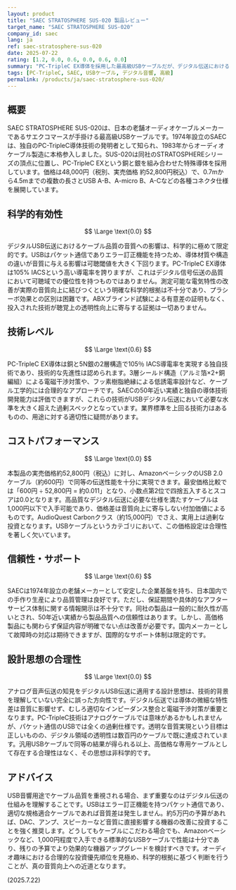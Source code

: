 ```yaml
---
layout: product
title: "SAEC STRATOSPHERE SUS-020 製品レビュー"
target_name: "SAEC STRATOSPHERE SUS-020"
company_id: saec
lang: ja
ref: saec-stratosphere-sus-020
date: 2025-07-22
rating: [1.2, 0.0, 0.6, 0.0, 0.6, 0.0]
summary: "PC-TripleC EX導体を採用した最高級USBケーブルだが、デジタル伝送における科学的有効性やコストパフォーマンスは著しく低いと評価される"
tags: [PC-TripleC, SAEC, USBケーブル, デジタル音響, 高級]
permalink: /products/ja/saec-stratosphere-sus-020/
---
```

## 概要

SAEC STRATOSPHERE SUS-020は、日本の老舗オーディオケーブルメーカーであるサエクコマースが手掛ける最高級USBケーブルです。1974年設立のSAECは、独自のPC-TripleC導体技術の発明者として知られ、1983年からオーディオケーブル製造に本格参入しました。SUS-020は同社のSTRATOSPHEREシリーズの頂点に位置し、PC-TripleC EXという銅と銀を組み合わせた特殊導体を採用しています。価格は48,000円（税別、実売価格 約52,800円税込）で、0.7mから4.5mまでの複数の長さとUSB A-B、A-micro B、A-Cなどの各種コネクタ仕様を展開しています。

## 科学的有効性

$$ \Large \text{0.0} $$

デジタルUSB伝送におけるケーブル品質の音質への影響は、科学的に極めて限定的です。USBはパケット通信でありエラー訂正機能を持つため、導体材質や構造の違いが音質に与える影響は可聴閾値を大きく下回ります。PC-TripleC EX導体は105% IACSという高い導電率を誇りますが、これはデジタル信号伝送の品質において可聴域での優位性を持つものではありません。測定可能な電気特性の改善が実際の音質向上に結びつくという明確な科学的根拠は不十分であり、プラシーボ効果との区別は困難です。ABXブラインド試験による有意差の証明もなく、投入された技術が聴覚上の透明性向上に寄与する証拠は一切ありません。

## 技術レベル

$$ \Large \text{0.6} $$

PC-TripleC EX導体は銅と5N銀の2層構造で105％ IACS導電率を実現する独自技術であり、技術的な先進性は認められます。3層シールド構造（アルミ箔×2+銅編組）による電磁干渉対策や、フッ素樹脂絶縁による低誘電率設計など、ケーブル工学的には合理的なアプローチです。SAECの50年近い実績と独自の導体技術開発能力は評価できますが、これらの技術がUSBデジタル伝送において必要な水準を大きく超えた過剰スペックとなっています。業界標準を上回る技術力はあるものの、用途に対する適切性に疑問があります。

## コストパフォーマンス

$$ \Large \text{0.0} $$

本製品の実売価格約52,800円（税込）に対し、AmazonベーシックのUSB 2.0ケーブル（約600円）で同等の伝送性能を十分に実現できます。最安価格比較では「600円 ÷ 52,800円 = 約0.011」となり、小数点第2位で四捨五入するとスコアは0.0となります。高品質なデジタル伝送に必要な仕様を満たすケーブルは1,000円以下で入手可能であり、価格差は音質向上に寄与しない付加価値によるものです。AudioQuest Carbonクラス（約15,000円）でさえ、実用上は過剰な投資となります。USBケーブルというカテゴリにおいて、この価格設定は合理性を著しく欠いています。

## 信頼性・サポート

$$ \Large \text{0.6} $$

SAECは1974年設立の老舗メーカーとして安定した企業基盤を持ち、日本国内での手作り生産により品質管理は良好です。ただし、保証期間や具体的なアフターサービス体制に関する情報開示は不十分です。同社の製品は一般的に耐久性が高いとされ、50年近い実績から製品品質への信頼性はあります。しかし、高価格製品にも関わらず保証内容が明確でない点は改善が必要です。国内メーカーとして故障時の対応は期待できますが、国際的なサポート体制は限定的です。

## 設計思想の合理性

$$ \Large \text{0.0} $$

アナログ音声伝送の知見をデジタルUSB伝送に適用する設計思想は、技術的背景を理解していない完全に誤った方向性です。デジタル伝送では導体の微細な特性差は音質に影響せず、むしろ適切なインピーダンス整合と電磁干渉対策が重要となります。PC-TripleC技術はアナログケーブルでは意味があるかもしれませんが、パケット通信のUSBでは全くの過剰仕様です。透明な音質実現という目標は正しいものの、デジタル領域の透明性は数百円のケーブルで既に達成されています。汎用USBケーブルで同等の結果が得られる以上、高価格な専用ケーブルとして存在する合理性はなく、その思想は非科学的です。

## アドバイス

USB音響用途でケーブル品質を重視される場合、まず重要なのはデジタル伝送の仕組みを理解することです。USBはエラー訂正機能を持つパケット通信であり、適切な規格適合ケーブルであれば音質差は発生しません。約5万円の予算があれば、DAC、アンプ、スピーカーなど音質に直接影響する機器の改善に投資することを強く推奨します。どうしてもケーブルにこだわる場合でも、Amazonベーシックなど、1,000円程度で入手できる標準的なUSBケーブルで性能は十分であり、残りの予算でより効果的な機器アップグレードを検討すべきです。オーディオ趣味における合理的な投資優先順位を見極め、科学的根拠に基づく判断を行うことが、真の音質向上への近道となります。

(2025.7.22)
